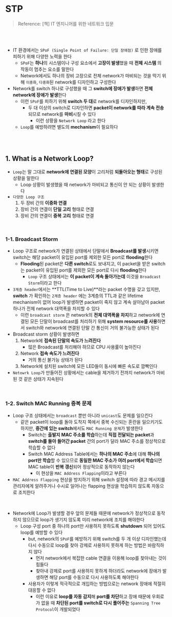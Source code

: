 # STP

> Reference: [책] IT 엔지니어를 위한 네트워크 입문

<br>

<br>

- IT 환경에서는 `SPoF (Single Point of Failure: 단일 장애점)` 로 인한 장애를 피하기 위해 다양한 노력을 한다
  - `SPoF`는 **하나**의 시스템이나 구성 요소에서 **고장이 발생**했을 때 **전체 시스템** 의 작동이 멈추는 요소를 말한다
  - Network에서도 하나의 장비 고장으로 전체 network가 마비되는 것을 막기 위해 `이중화`, `다중화`된 network를 디자인하고 구성한다
- Network를 switch 하나로 구성했을 때 그 **switch에 장애가 발생**하면 **전체 network에 장애가 발생**한다
  - 이런 `SPoF`를 피하기 위해 **switch 두 대**로 network를 디자인하지만, 
    - 두 대 이상의 switch로 디자인하면 **packet이 network를 따라 계속 전송**되므로 network를 **마비**시킬 수 있다
      - 이런 상황을 `Network Loop` 라고 한다
  - `Loop`를 예방하려면 별도의 **mechanism**이 필요하다

<br>

<br>

## 1. What is a Network Loop?

- `Loop`는 말 그대로 **network에 연결된 모양**이 고리처럼 **되돌아오는 형태**로 구성된 상황을 말한다
  - Loop 상황이 발생했을 때 network가 마비되고 통신이 안 되는 상황이 발생한다
- `다양한 Loop 구조`
  1. 두 장비 간의 **이중화 연결**
  2. 장비 간의 연결이 **단일 고리** 형태로 연결
  3. 장비 간의 연결이 **중복 고리** 형태로 연결

<br>

### 1-1. Broadcast Storm

- Loop 구조로 network가 연결된 상태에서 단말에서 **Broadcast를 발생**시키면 switch는 해당 packet이 유입된 port를 제외한 모든 port로 **flooding**한다
  - **Flooding**된 packet은 **다른 switch**로도 보내지고, 이 packet을 받은 switch는 packet이 유입된 port를 제외한 모든 port로 다시 **flooding**한다
    - `Loop` 구조 상태에서는 **이 packet이 계속 돌아가는데** 이것을 `Broadcast Storm`이라고 한다
- `3계층 header`에서는 **TTL(Time to Live)**라는 packet 수명을 갖고 있지만, **switch** 가 확인하는 `2계층 header` 에는 3계층의 TTL과 같은 lifetime mechanism이 없어 loop가 발생하면 packet이 죽지 않고 계속 살아남아 packet 하나가 전체 network 대역폭을 차지할 수 있다
  - 이런 `broadcast storm` 은 network의 **전체 대역폭을 차지**하고 network에 연결된 모든 단말이 broadcast를 처리하기 위해 **system resource를 사용**하면서 switch와 network에 연결된 단말 간 통신이 거의 불가능한 상태가 된다
- Broadcast storm 상황이 발생하면
  1. Network에 **접속된 단말의 속도가 느려진다**
     - 많은 Broadcast를 처리해야 하므로 CPU 사용률이 높아진다
  2. Network **접속 속도가 느려진다**
     - 거의 통신 불가능 상태가 된다
  3. Network에 설치된 switch에 모든 LED들이 동시에 빠른 속도로 깜빡인다
- `Netowrk Loop`가 만들어진 상황에서는 cable을 제거하기 전까지 network가 마비된 것 같은 상태가 지속된다

<br>

### 1-2. Switch MAC Running 중복 문제

- Loop 구조 상태에서는 `broadcast` 뿐만 아니라 `unicast`도 문제를 일으킨다
  - 같은 packet이 loop를 돌아 도착지 쪽에서 중복 수신되는 혼란을 일으키기도 하지만, **중간에 있는 switch**에서도 `MAC Running 문제`가 발생한다
    - Switch는 **출발지 MAC 주소를 학습**하는데 **직접 전달되는 packet**과 **switch를 돌아 들어간 packet** 간의 port가 달라 MAC 주소를 정상적으로 학습할 수 없다
    - Switch MAC Address Table에서는 **하나의 MAC 주소**에 대해 **하나의 port만 학습**할 수 있으므로 **동일한 MAC 주소가 여러 port에서 학습**되면 MAC table이 **반복 갱신**되어 정상적으로 동작하지 않는다
      - 이 현상을 `MAC Address Flapping`이라고 부른다
- `MAC Address Flapping` 현상을 방지하기 위해 switch 설정에 따라 경고 메시지를 관리자에게 알려주거나 수시로 일어나는 flapping 현상을 학습하지 않도록 자동으로 조치한다

<br>

- Network에 Loop가 발생할 경우 앞의 문제들 때문에 network가 정상적으로 동작하지 않으므로 loop가 생기지 않도록 미리 network에 조치를 해야한다
  - Loop 구성 port 중 하나의 port만 사용하지 못하도록 **shutdown** 되어 있어도 loop를 예방할 수 있다
    - but, network의 `SPoF`를 예방하기 위해 switch를 두 개 이상 디자인했는데 다시 수동으로 loop를 찾아 강제로 사용하지 못하게 하는 방법은 바람직하지 않다
      - 먼저 network에서 복잡한 cable 연결을 이용해 loop를 찾아내는 것이 힘들다
      - 찾아내 강제로 port를 사용하지 못하게 하더라도 network에 장애가 발생하면 해당 port를 수동으로 다시 사용하도록 해야한다
    - 사용자가 이렇게 적극적으로 개입하는 방법으로는 network 장애에 적절히 대응할 수 없다
      - 이런 이유로 **loop를 자동 감지**해 **port를 차단**하고 장애 때문에 우회로가 없을 때 **차단된 port를 switch로 다시 풀어주는** `Spanning Tree Protocol`이 개발되었다

